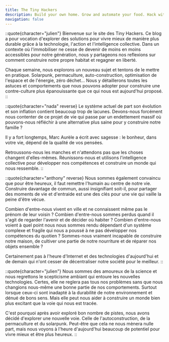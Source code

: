```yaml
---
title: The Tiny Hackers
description: Build your own home. Grow and automate your food. Hack with the technology. Share and live with others.
navigation: false
---
```


::quote{character="julien"}
Bienvenue sur le site des Tiny Hackers. Ce blog a pour vocation d'explorer des solutions pour vivre mieux de manière plus durable grâce à la technologie, l'action et l'intelligence collective. Dans un contexte où l'immobiliser ne cesse de devenir de moins en moins accessibles pour notre génération, nous y partageons nos reflexions sur comment construire notre propre habitat et regagner en liberté.

Chaque semaine, nous explorons un nouveau sujet et tentons de le mettre en pratique. Solarpunk, permaculture, auto-construction, optimisation de l'espace et de l'énergie, zéro déchet… Nous y détaillerons toutes les astuces et comportements que nous pouvons adopter pour construire une contre-culture plus épanouissante que ce qui nous est aujourd'hui proposé.
::

::quote{character="nada" reverse}
Le système actuel de part son évolution et son inflation  contient beaucoup trop de lacunes. Devons-nous forcément nous contenter de ce projet de vie qui passe par un endettement massif où pouvons-nous réfléchir à une alternative plus saine pour y construire notre famille ?

Il y a fort longtemps, Marc Aurèle a écrit avec sagesse : le bonheur, dans votre vie, dépend de la qualité de vos pensées.

Retroussons-nous les manches et n'attendons pas que les choses changent d'elles-mêmes. Réunissons-nous et utilisons l'intelligence collective pour développer nos compétences et construire un monde qui nous ressemble.
::

::quote{character="anthony" reverse}
Nous sommes également convaincu que pour être heureux, il faut remettre l'humain au centre de notre vie. Construire davantage de commun, aussi insignifiant soit-il, pour partager des moments de vie et d'entraide est une des clés pour une vie qui vaille la peine d'être vécue.

Combien d'entre-nous vivent en ville et ne connaissent même pas le prénom de leur voisin ? Combien d'entre-nous sommes perdus quand il s'agit de regarder l'avenir et de décider où habiter ? Combien d'entre-nous voient à quel point nous nous sommes rendu dépendant d'un système complexe et fragile qui nous a poussé à ne pas développer nos compétences du quotien ? Sommes-nous vraiment incapable de construire notre maison, de cultiver une partie de notre nourriture et de réparer nos objets ensemble ?

Certainement pas à l'heure d'Internet et des technologies d'aujourd'hui et de demain qui n'ont cesser de décentraliser notre société pour le meilleur.
::

::quote{character="julien"}
Nous sommes des amoureux de la science et nous regrettons le scepticisme ambiant qui entoure les nouvelles technologies. Certes, elle ne reglera pas tous nos problèmes sans que nous changions nous-même une bonne partie de nos comportements. Surtout lorsque ceux-ci sont inadapté à la durabilité de notre environnement et dénué de bons sens. Mais elle peut nous aider à construire un monde bien plus excitant que la voie qui nous est tracée.

C'est pourquoi après avoir exploré bon nombre de pistes, nous avons décidé d'explorer une nouvelle voie. Celle de l'autoconstruction, de la permaculture et du solarpunk. Peut-être que cela ne nous mènera nulle part, mais nous voyons à l'heure d'aujourd'hui beaucoup de potentiel pour vivre mieux et être plus heureux.
::
